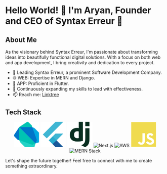 # Hello World! 👋 I'm Aryan, Founder and CEO of Syntax Erreur 🚀

## About Me
As the visionary behind Syntax Erreur, I'm passionate about transforming ideas into beautifully functional digital solutions. With a focus on both web and app development, I bring creativity and dedication to every project.

- 💼 Leading Syntax Erreur, a prominent Software Development Company.
- 🌐 WEB: Expertise in MERN and Django.
- 📱 APP: Proficient in Flutter.
- 💪 Continuously expanding my skills to lead with effectiveness.
- 📫 Reach me: [Linktree](https://linktr.ee/_aryansingh)

## Tech Stack
<div align="center">
  <img height="80" src="https://raw.githubusercontent.com/devicons/devicon/master/icons/dart/dart-original.svg" alt="Dart">
  <img height="80" src="https://raw.githubusercontent.com/devicons/devicon/master/icons/flutter/flutter-original.svg" alt="Flutter">
  <img height="80" src="https://raw.githubusercontent.com/devicons/devicon/master/icons/django/django-plain.svg" alt="Django">
  <img height="80" src="https://d2nir1j4sou8ez.cloudfront.net/wp-content/uploads/2021/12/nextjs-boilerplate-logo.png" alt="Next.js">
  <img height="80" src="https://s3-alpha.figma.com/hub/file/2815777610/f48aadd7-3fa2-4218-bebf-597021659f2b-cover.png" alt="AWS">
  <img height="80" src="https://raw.githubusercontent.com/devicons/devicon/master/icons/javascript/javascript-plain.svg" alt="JavaScript">
  <img height="80" src="https://upload.wikimedia.org/wikipedia/commons/9/94/MERN-logo.png" alt="MERN Stack">
</div>

Let's shape the future together! Feel free to connect with me to create something extraordinary.
